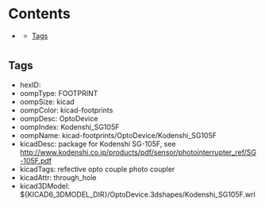 



Contents
========

* [](#)
	* [Tags](#tags)

# 

## Tags

- hexID: 
- oompType: FOOTPRINT
- oompSize: kicad
- oompColor: kicad-footprints
- oompDesc: OptoDevice
- oompIndex: Kodenshi_SG105F
- oompName: kicad-footprints/OptoDevice/Kodenshi_SG105F
- kicadDesc: package for Kodenshi SG-105F, see http://www.kodenshi.co.jp/products/pdf/sensor/photointerrupter_ref/SG-105F.pdf
- kicadTags: refective opto couple photo coupler
- kicadAttr: through_hole
- kicad3DModel: ${KICAD6_3DMODEL_DIR}/OptoDevice.3dshapes/Kodenshi_SG105F.wrl
